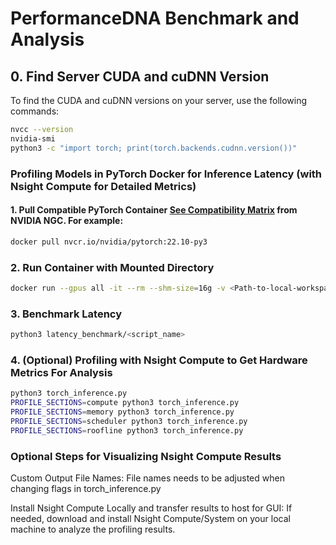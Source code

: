 # PerformanceDNA Benchmark and Analysis

## 0. Find Server CUDA and cuDNN Version

To find the CUDA and cuDNN versions on your server, use the following commands:

```sh
nvcc --version
nvidia-smi
python3 -c "import torch; print(torch.backends.cudnn.version())"
```

### Profiling Models in PyTorch Docker for Inference Latency (with Nsight Compute for Detailed Metrics)

#### 1. Pull Compatible PyTorch Container [See Compatibility Matrix](https://docs.nvidia.com/deeplearning/frameworks/support-matrix/index.html) from NVIDIA NGC. For example:
```sh
docker pull nvcr.io/nvidia/pytorch:22.10-py3
```

### 2. Run Container with Mounted Directory
```sh
docker run --gpus all -it --rm --shm-size=16g -v <Path-to-local-workspace>:/workspace nvcr.io/nvidia/pytorch:22.10-py3
```

### 3. Benchmark Latency
```sh
python3 latency_benchmark/<script_name>
```

### 4. (Optional) Profiling with Nsight Compute to Get Hardware Metrics For Analysis
```sh
python3 torch_inference.py
PROFILE_SECTIONS=compute python3 torch_inference.py
PROFILE_SECTIONS=memory python3 torch_inference.py
PROFILE_SECTIONS=scheduler python3 torch_inference.py
PROFILE_SECTIONS=roofline python3 torch_inference.py
```

### Optional Steps for Visualizing Nsight Compute Results
Custom Output File Names:
File names needs to be adjusted when changing flags in torch_inference.py

Install Nsight Compute Locally and transfer results to host for GUI:
If needed, download and install Nsight Compute/System on your local machine to analyze the profiling results.
